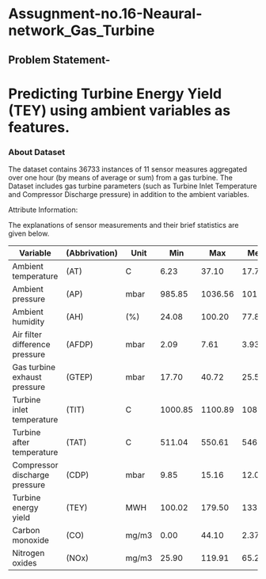 # Assugnment-no.16-Neaural-network_Gas_Turbine

## Problem Statement-

# Predicting Turbine Energy Yield (TEY) using ambient variables as features.

### About Dataset
The dataset contains 36733 instances of 11 sensor measures aggregated over one hour (by means of average or sum) from a gas turbine. The Dataset includes gas turbine parameters (such as Turbine Inlet Temperature and Compressor Discharge pressure) in addition to the ambient variables.

Attribute Information:

The explanations of sensor measurements and their brief statistics are given below.

|Variable| (Abbrivation) |Unit|Min|Max|Mean|
|--------| ------------- |---|---|----|----|
|Ambient temperature| (AT) |C|6.23|37.10|17.71|
|Ambient pressure| (AP) |mbar|985.85|1036.56|1013.07|
|Ambient humidity|	(AH)	|(%)|24.08|100.20|77.87|
|Air filter difference pressure| (AFDP) |mbar|2.09|7.61|3.93|
|Gas turbine exhaust pressure|(GTEP)|mbar|17.70|40.72|25.56|
|Turbine inlet temperature|(TIT)|C|1000.85|1100.89|1081.43|
|Turbine after temperature|(TAT)|C|511.04|550.61|546.16|
|Compressor discharge pressure|(CDP)|mbar|9.85|15.16|12.06|
|Turbine energy yield|(TEY)|MWH|100.02|179.50|133.51|
|Carbon monoxide|(CO)|mg/m3|0.00|44.10|2.37|
|Nitrogen oxides|(NOx)|mg/m3|25.90|119.91|65.29|

